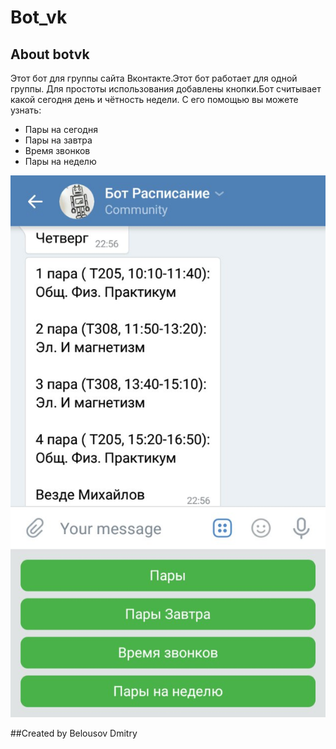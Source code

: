 # Bot_vk
## About botvk

Этот бот для группы сайта Вконтакте.Этот бот работает для одной группы. Для простоты использования добавлены кнопки.Бот считывает какой сегодня день и чётность недели. С его помощью вы можете узнать:
 - Пары на сегодня
 - Пары на завтра
 - Время звонков
 - Пары на неделю
 
 ![](./Screen.jpg)
 
##Created by Belousov Dmitry
